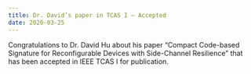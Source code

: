 ```yaml
---
title: Dr. David’s paper in TCAS I – Accepted
date: 2020-03-25
---
```

Congratulations to Dr. David Hu about his paper “Compact Code-based Signature for Reconfigurable Devices with Side-Channel Resilience” that has been accepted in IEEE TCAS I for publication.
<!--more-->

